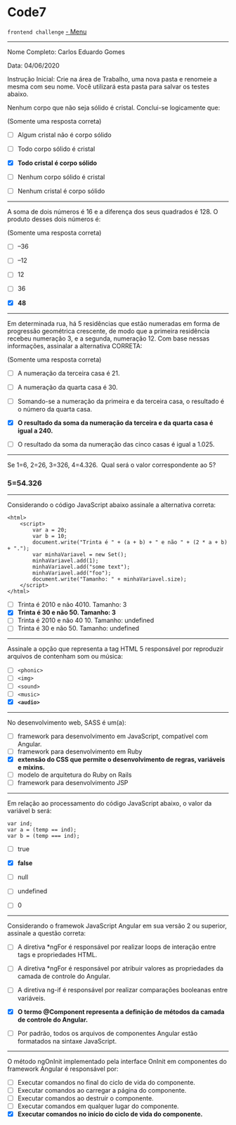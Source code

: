 # Code7
``frontend challenge`` [ - Menu](https://github.com/carlitoshxcx/code7-frontend-challenge/tree/master/)

---

Nome Completo: Carlos Eduardo Gomes

Data: 04/06/2020

Instrução Inicial: Crie na área de Trabalho, uma nova pasta e renomeie a mesma com seu nome. Você utilizará esta pasta para salvar os testes abaixo.

Nenhum corpo que não seja sólido é cristal. Conclui-se logicamente que:

(Somente uma resposta correta)

- [ ] Algum cristal não é corpo sólido
- [ ] Todo corpo sólido é cristal
- [x] **Todo cristal é corpo sólido**
- [ ] Nenhum corpo sólido é cristal
- [ ] Nenhum cristal é corpo sólido


---

A soma de dois números é 16 e a diferença dos seus quadrados é 128. O produto desses dois números é:

(Somente uma resposta correta)

- [ ] –36
- [ ] –12
- [ ] 12
- [ ] 36
- [x] **48**


---

Em determinada rua, há 5 residências que estão numeradas em forma de progressão geométrica crescente, de modo que a primeira residência recebeu numeração 3, e a segunda, numeração 12. Com base nessas informações, assinalar a alternativa CORRETA:

(Somente uma resposta correta)

- [ ] A numeração da terceira casa é 21.
- [ ] A numeração da quarta casa é 30.
- [ ] Somando-se a numeração da primeira e da terceira casa, o resultado é o número da quarta casa.
- [x] **O resultado da soma da numeração da terceira e da quarta casa é igual a 240.**
- [ ] O resultado da soma da numeração das cinco casas é igual a 1.025.


---

Se 1=6, 2=26, 3=326, 4=4.326.
 Qual será o valor correspondente ao 5?

### 5=54.326


---

Considerando o código JavaScript abaixo assinale a alternativa correta:

```
<html>
	<script>
		var a = 20;
		var b = 10;
		document.write("Trinta é " + (a + b) + " e não " + (2 * a + b) + ".");
		var minhaVariavel = new Set();
		minhaVariavel.add(1);
		minhaVariavel.add("some text");
		minhaVariavel.add("foo");
		document.write("Tamanho: " + minhaVariavel.size);
	</script>
</html>
```

- [ ] Trinta é 2010 e não 4010. Tamanho: 3
- [x] **Trinta é 30 e não 50. Tamanho: 3**
- [ ] Trinta é 2010 e não 40 10. Tamanho: undefined
- [ ] Trinta é 30 e não 50. Tamanho: undefined 

---

Assinale a opção que representa a tag HTML 5 responsável por reproduzir  arquivos de contenham som ou música:

- [ ] `<phonic>`
- [ ] `<img>`
- [ ] `<sound>`
- [ ] `<music>`
- [x] **`<audio>`**

---

No desenvolvimento web, SASS é um(a):

- [ ] framework para desenvolvimento em JavaScript, compatível com Angular.
- [ ] framework para desenvolvimento em Ruby
- [x] **extensão do CSS que permite o desenvolvimento de regras, variáveis e mixins.**
- [ ] modelo de arquitetura do Ruby on Rails
- [ ] framework para desenvolvimento JSP 

---

Em relação ao processamento do código JavaScript abaixo, o valor da variável b será:

``` var temp = null;
var ind;
var a = (temp == ind);
var b = (temp === ind);
```

- [ ] true
- [x] **false**
- [ ] null
- [ ] undefined
- [ ] 0


---

Considerando o framewok JavaScript Angular em sua versão 2 ou superior, assinale a questão correta:

- [ ] A diretiva *ngFor é responsável por realizar loops de interação entre tags e propriedades HTML.

- [ ] A diretiva *ngFor é responsável por atribuir valores as propriedades da camada de controle do Angular.

- [ ] A diretiva ng-if é responsável por realizar comparações booleanas entre variáveis.

- [x] **O termo @Component representa a definição de métodos da camada de controle do Angular.**

- [ ] Por padrão, todos os arquivos de componentes Angular estão formatados na sintaxe JavaScript.


---

O método ngOnInit implementado pela interface OnInit em componentes do framework Angular é responsável por:

- [ ] Executar comandos no final do ciclo de vida do componente.
- [ ] Executar comandos ao carregar a página do componente.
- [ ] Executar comandos ao destruir o componente.
- [ ] Executar comandos em qualquer lugar do componente.
- [x] **Executar comandos no início do ciclo de vida do componente.**
